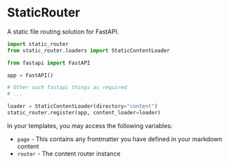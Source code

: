 # StaticRouter

A static file routing solution for FastAPI.

```python
import static_router
from static_router.loaders import StaticContentLoader

from fastapi import FastAPI

app = FastAPI()

# Other such fastapi things as required
# ...

loader = StaticContentLoader(directory="content")
static_router.register(app, content_loader=loader)
```

In your templates, you may access the following variables:
 - `page` - This contains any frontmatter you have defined in your markdown content
 - `router` - The content router instance

